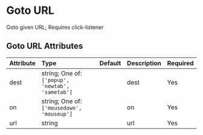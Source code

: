 
Goto URL
========


Goto given URL; Requires click-listener

Goto URL Attributes
--------------------

|Attribute|Type|Default|Description|Required|
| :--- | :--- | :--- | :--- | :--- |
|dest|string; One of: ```['popup', 'newtab', 'sametab']```||dest|Yes|
|on|string; One of: ```['mousedown', 'mouseup']```||on|Yes|
|url|string||url|Yes|

